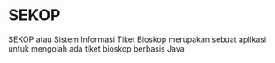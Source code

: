 # SEKOP
SEKOP atau Sistem Informasi Tiket Bioskop merupakan sebuat aplikasi untuk mengolah ada tiket bioskop berbasis Java
